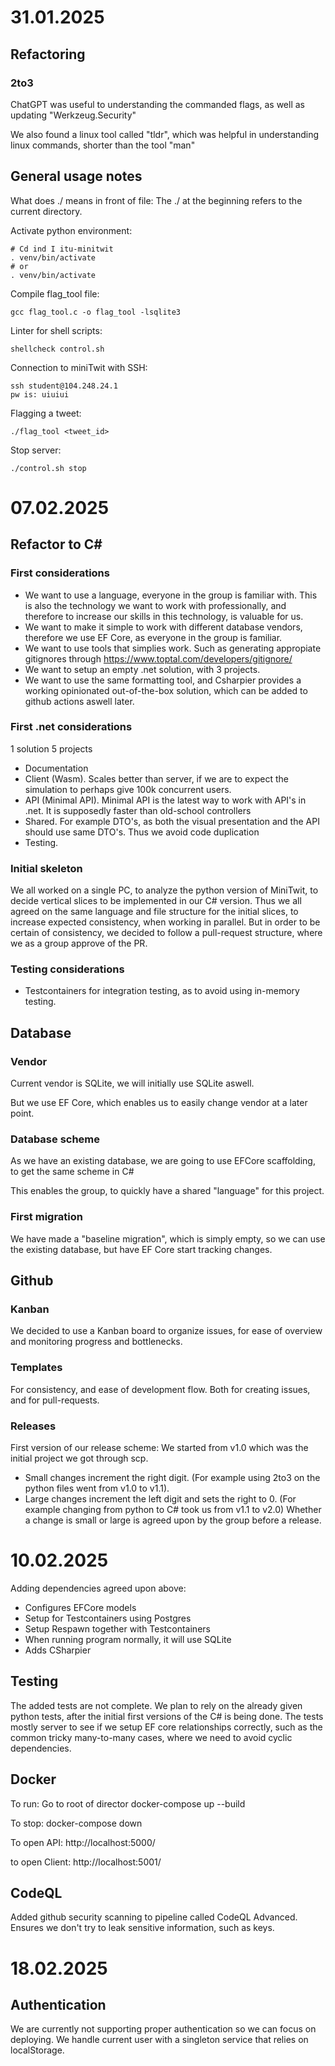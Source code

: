 # 31.01.2025

## Refactoring

### 2to3
ChatGPT was useful to understanding the commanded flags, as well as updating "Werkzeug.Security"

We also found a linux tool called "tldr", which was helpful in understanding linux commands, shorter than the tool "man"


## General usage notes


What does ./ means in front of file: The ./ at the beginning refers to the current directory.


Activate python environment:

    # Cd ind I itu-minitwit
    . venv/bin/activate
    # or
    . venv/bin/activate

Compile flag_tool file:

    gcc flag_tool.c -o flag_tool -lsqlite3

Linter for shell scripts:

    shellcheck control.sh

Connection to miniTwit with SSH:

    ssh student@104.248.24.1
    pw is: uiuiui

Flagging a tweet:

    ./flag_tool <tweet_id>

Stop server:

    ./control.sh stop


# 07.02.2025


## Refactor to C#


### First considerations

* We want to use a language, everyone in the group is familiar with. This is also the technology we want to work with professionally, and therefore to increase our skills in this technology, is valuable for us.
* We want to make it simple to work with different database vendors, therefore we use EF Core, as everyone in the group is familiar.
* We want to use tools that simplies work. Such as generating appropiate gitignores through https://www.toptal.com/developers/gitignore/
* We want to setup an empty .net solution, with 3 projects.
* We want to use the same formatting tool, and Csharpier provides a working opinionated out-of-the-box solution, which can be added to github actions aswell later.


### First .net considerations

1 solution
5 projects
* Documentation
* Client (Wasm). Scales better than server, if we are to expect the simulation to perhaps give 100k concurrent users.
* API (Minimal API). Minimal API is the latest way to work with API's in .net. It is supposedly faster than old-school controllers
* Shared. For example DTO's, as both the visual presentation and the API should use same DTO's. Thus we avoid code duplication
* Testing.

### Initial skeleton

We all worked on a single PC, to analyze the python version of MiniTwit, to decide vertical slices to be implemented in our C# version.
Thus we all agreed on the same language and file structure for the initial slices, to increase expected consistency, when working in parallel.
But in order to be certain of consistency, we decided to follow a pull-request structure, where we as a group approve of the PR.


### Testing considerations

* Testcontainers for integration testing, as to avoid using in-memory testing.


## Database

### Vendor

Current vendor is SQLite, we will initially use SQLite aswell.

But we use EF Core, which enables us to easily change vendor at a later point.

### Database scheme

As we have an existing database, we are going to use EFCore scaffolding, to get the same scheme in C#

This enables the group, to quickly have a shared "language" for this project.

### First migration

We have made a "baseline migration", which is simply empty, so we can use the existing database, but have EF Core start tracking changes.

## Github

### Kanban

We decided to use a Kanban board to organize issues, for ease of overview and monitoring progress and bottlenecks.

### Templates

For consistency, and ease of development flow.
Both for creating issues, and for pull-requests.

### Releases

First version of our release scheme:
We started from v1.0 which was the initial project we got through scp.
* Small changes increment the right digit. (For example using 2to3 on the python files went from v1.0 to v1.1).
* Large changes increment the left digit and sets the right to 0. (For example changing from python to C# took us from v1.1 to v2.0)
Whether a change is small or large is agreed upon by the group before a release.

# 10.02.2025

Adding dependencies agreed upon above:
* Configures EFCore models
* Setup for Testcontainers using Postgres
* Setup Respawn together with Testcontainers
* When running program normally, it will use SQLite
* Adds CSharpier


## Testing

The added tests are not complete. We plan to rely on the already given python tests, after
the initial first versions of the C# is being done.
The tests mostly server to see if we setup EF core relationships correctly,
such as the common tricky many-to-many cases, where we need to avoid cyclic dependencies.

## Docker
To run:
Go to root of director
docker-compose up --build

To stop:
docker-compose down

To open API:
http://localhost:5000/

to open Client:
http://localhost:5001/


## CodeQL

Added github security scanning to pipeline called CodeQL Advanced.
Ensures we don't try to leak sensitive information, such as keys.

# 18.02.2025

## Authentication

We are currently not supporting proper authentication so we can focus on deploying. 
We handle current user with a singleton service that relies on localStorage.
